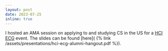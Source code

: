 ```yaml
---
layout: post
date: 2023-07-25
inline: true
---
```


I hosted an AMA session on applying to and studying CS in the US for a
[HCI ECG](https://sites.google.com/hci.edu.sg/hciecg) event.
The slides can be found [here]( {% link /assets/presentations/hci-ecg-alumni-hangout.pdf %}).